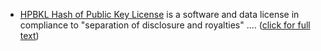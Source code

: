- [HPBKL Hash of Public Key License](../HPBKL.md) is a software and data license in compliance to "separation of disclosure and royalties" .... ([click for full text](../HPBKL.md))